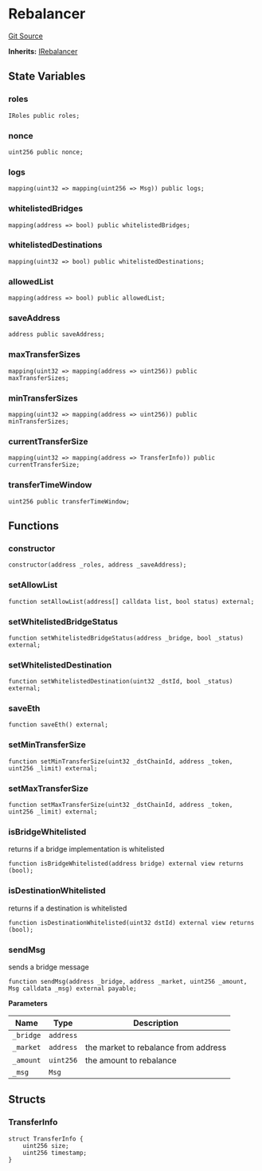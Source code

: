 # Rebalancer
[Git Source](https://github.com/malda-protocol/malda-lending/blob/7babde64a69e0bddbfb8ee96e52976dd39acebdd/src\rebalancer\Rebalancer.sol)

**Inherits:**
[IRebalancer](/src\interfaces\IRebalancer.sol\interface.IRebalancer.md)


## State Variables
### roles

```solidity
IRoles public roles;
```


### nonce

```solidity
uint256 public nonce;
```


### logs

```solidity
mapping(uint32 => mapping(uint256 => Msg)) public logs;
```


### whitelistedBridges

```solidity
mapping(address => bool) public whitelistedBridges;
```


### whitelistedDestinations

```solidity
mapping(uint32 => bool) public whitelistedDestinations;
```


### allowedList

```solidity
mapping(address => bool) public allowedList;
```


### saveAddress

```solidity
address public saveAddress;
```


### maxTransferSizes

```solidity
mapping(uint32 => mapping(address => uint256)) public maxTransferSizes;
```


### minTransferSizes

```solidity
mapping(uint32 => mapping(address => uint256)) public minTransferSizes;
```


### currentTransferSize

```solidity
mapping(uint32 => mapping(address => TransferInfo)) public currentTransferSize;
```


### transferTimeWindow

```solidity
uint256 public transferTimeWindow;
```


## Functions
### constructor


```solidity
constructor(address _roles, address _saveAddress);
```

### setAllowList


```solidity
function setAllowList(address[] calldata list, bool status) external;
```

### setWhitelistedBridgeStatus


```solidity
function setWhitelistedBridgeStatus(address _bridge, bool _status) external;
```

### setWhitelistedDestination


```solidity
function setWhitelistedDestination(uint32 _dstId, bool _status) external;
```

### saveEth


```solidity
function saveEth() external;
```

### setMinTransferSize


```solidity
function setMinTransferSize(uint32 _dstChainId, address _token, uint256 _limit) external;
```

### setMaxTransferSize


```solidity
function setMaxTransferSize(uint32 _dstChainId, address _token, uint256 _limit) external;
```

### isBridgeWhitelisted

returns if a bridge implementation is whitelisted


```solidity
function isBridgeWhitelisted(address bridge) external view returns (bool);
```

### isDestinationWhitelisted

returns if a destination is whitelisted


```solidity
function isDestinationWhitelisted(uint32 dstId) external view returns (bool);
```

### sendMsg

sends a bridge message


```solidity
function sendMsg(address _bridge, address _market, uint256 _amount, Msg calldata _msg) external payable;
```
**Parameters**

|Name|Type|Description|
|----|----|-----------|
|`_bridge`|`address`||
|`_market`|`address`|the market to rebalance from address|
|`_amount`|`uint256`|the amount to rebalance|
|`_msg`|`Msg`||


## Structs
### TransferInfo

```solidity
struct TransferInfo {
    uint256 size;
    uint256 timestamp;
}
```

